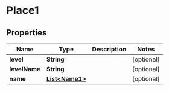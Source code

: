 

# Place1


## Properties

Name | Type | Description | Notes
------------ | ------------- | ------------- | -------------
**level** | **String** |  |  [optional]
**levelName** | **String** |  |  [optional]
**name** | [**List&lt;Name1&gt;**](Name1.md) |  |  [optional]



